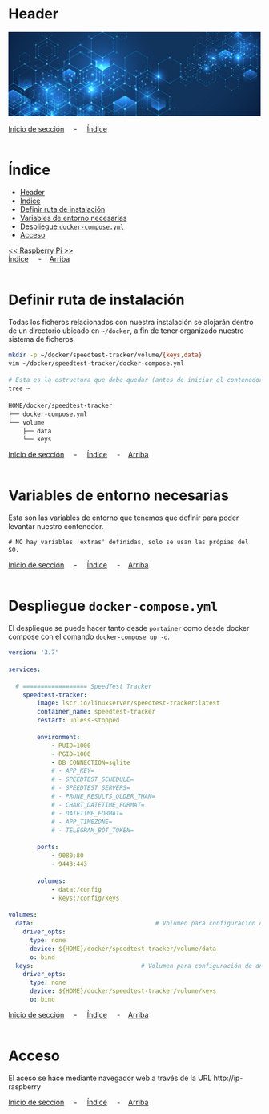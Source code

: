 # Header

![Header](../../img/ima-example-header-01.png)


[Inicio de sección](#header) &nbsp; &nbsp; - &nbsp; &nbsp; [Índice](#índice)
<br><br>

# Índice
- [Header](#header)
- [Índice](#índice)
- [Definir ruta de instalación](#definir-ruta-de-instalación)
- [Variables de entorno necesarias](#variables-de-entorno-necesarias)
- [Despliegue `docker-compose.yml`](#despliegue-docker-composeyml)
- [Acceso](#acceso)

[<< Raspberry Pi >>](../raspberrypi.md)<br>
[Índice](#índice) &nbsp; &nbsp; - &nbsp; &nbsp;[Arriba](#header)
<br><br>

# Definir ruta de instalación
Todas los ficheros relacionados con nuestra instalación se alojarán dentro de un directorio ubicado en `~/docker`, a fin de tener organizado nuestro sistema de ficheros.

```bash
mkdir -p ~/docker/speedtest-tracker/volume/{keys,data}
vim ~/docker/speedtest-tracker/docker-compose.yml

# Esta es la estructura que debe quedar (antes de iniciar el contenedor)
tree ~

HOME/docker/speedtest-tracker
├── docker-compose.yml
└── volume
    ├── data
    └── keys
```


[Inicio de sección](#definir-ruta-de-instalación) &nbsp; &nbsp; - &nbsp; &nbsp; [Índice](#índice) &nbsp; &nbsp; - &nbsp; &nbsp;[Arriba](#header)
<br><br>

# Variables de entorno necesarias
Esta son las variables de entorno que tenemos que definir para poder levantar nuestro contenedor.

```.env
# NO hay variables 'extras' definidas, solo se usan las própias del SO.
```

[Inicio de sección](#variables-de-entorno-necesarias) &nbsp; &nbsp; - &nbsp; &nbsp; [Índice](#índice) &nbsp; &nbsp; - &nbsp; &nbsp;[Arriba](#header)
<br><br>

# Despliegue `docker-compose.yml`
El despliegue se puede hacer tanto desde `portainer` como desde docker compose con el comando `docker-compose up -d`.

```yaml
version: '3.7'

services:

  # ================== SpeedTest Tracker
    speedtest-tracker:
        image: lscr.io/linuxserver/speedtest-tracker:latest
        container_name: speedtest-tracker
        restart: unless-stopped

        environment:
            - PUID=1000
            - PGID=1000
            - DB_CONNECTION=sqlite
            # - APP_KEY=
            # - SPEEDTEST_SCHEDULE=
            # - SPEEDTEST_SERVERS=
            # - PRUNE_RESULTS_OLDER_THAN=
            # - CHART_DATETIME_FORMAT= 
            # - DATETIME_FORMAT=
            # - APP_TIMEZONE=
            # - TELEGRAM_BOT_TOKEN=
        
        ports:
            - 9080:80
            - 9443:443

        volumes:
            - data:/config
            - keys:/config/keys
    
volumes:
  data:                                  # Volumen para configuración de Pi-hole
    driver_opts:
      type: none
      device: ${HOME}/docker/speedtest-tracker/volume/data
      o: bind
  keys:                              # Volumen para configuración de dnsmasq
    driver_opts:
      type: none
      device: ${HOME}/docker/speedtest-tracker/volume/keys
      o: bind
```

[Inicio de sección](#despliegue-docker-composeyml) &nbsp; &nbsp; - &nbsp; &nbsp; [Índice](#índice) &nbsp; &nbsp; - &nbsp; &nbsp;[Arriba](#header)
<br><br>

# Acceso
El aceso se hace mediante navegador web a través de la URL http://ip-raspberry

[Inicio de sección](#acceso) &nbsp; &nbsp; - &nbsp; &nbsp; [Índice](#índice) &nbsp; &nbsp; - &nbsp; &nbsp;[Arriba](#samba)
<br><br>